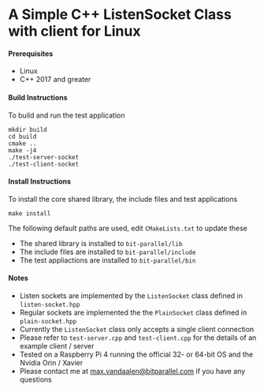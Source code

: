 # A Simple C++ ListenSocket Class with client for Linux

#### Prerequisites
- Linux
- C++ 2017 and greater

#### Build Instructions
To build and run the test application

```
mkdir build
cd build
cmake ..
make -j4
./test-server-socket
./test-client-socket
```

#### Install Instructions
To install the core shared library, the include files and test applications

```
make install
```

The following default paths are used, edit `CMakeLists.txt` to update these
- The shared library is installed to `bit-parallel/lib`
- The include files are installed to `bit-parallel/include`
- The test appliactions are installed to `bit-parallel/bin`

#### Notes
- Listen sockets are implemented by the `ListenSocket` class defined in `listen-socket.hpp`
- Regular sockets are implemented the the `PlainSocket` class defined in `plain-socket.hpp`
- Currently the `ListenSocket` class only accepts a single client connection
- Please refer to `test-server.cpp` and `test-client.cpp` for the details of an example client / server
- Tested on a Raspberry Pi 4 running the official 32- or 64-bit OS and the Nvidia Orin / Xavier
- Please contact me at max.vandaalen@bitparallel.com if you have any questions
